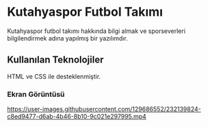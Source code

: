 <h1> Kutahyaspor Futbol Takımı </h1>

Kutahyaspor futbol takımı hakkında bilgi almak ve sporseverleri bilgilendirmek adına yapılmış bir yazılımdır.

<h2> Kullanılan Teknolojiler</h2>

HTML ve CSS ile desteklenmiştir.

<h3> Ekran Görüntüsü </h3>




https://user-images.githubusercontent.com/129686552/232139824-c8ed9477-d6ab-4b46-8b10-9c021e297995.mp4

